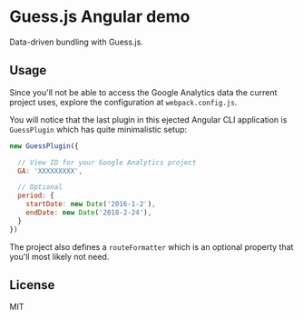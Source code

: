 # Guess.js Angular demo

Data-driven bundling with Guess.js.

## Usage

Since you'll not be able to access the Google Analytics data the current project uses, explore the configuration at `webpack.config.js`.

You will notice that the last plugin in this ejected Angular CLI application is `GuessPlugin` which has quite minimalistic setup:

```js
new GuessPlugin({

  // View ID for your Google Analytics project
  GA: 'XXXXXXXXX',

  // Optional
  period: {
    startDate: new Date('2016-1-2'),
    endDate: new Date('2018-2-24'),
  }
})
```

The project also defines a `routeFormatter` which is an optional property that you'll most likely not need.

## License

MIT

